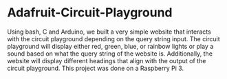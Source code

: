 # Adafruit-Circuit-Playground
Using bash, C and Arduino, we built a very simple website that interacts with the circuit playground depending on the query string input. The circuit playground will display either red, green, blue, or rainbow lights or play a sound based on what the query string of the website is. Additionally, the website will display different headings that align with the output of the circuit playground. This project was done on a Raspberry Pi 3.
